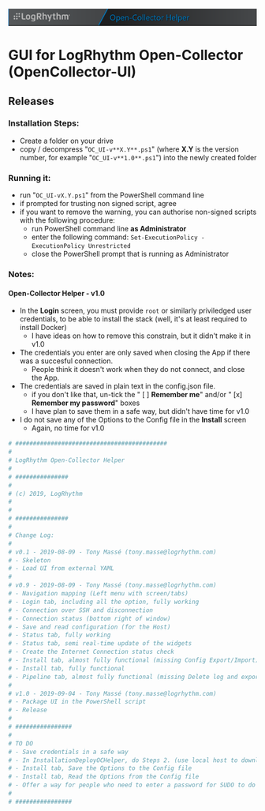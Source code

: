 ![GUI for LogRhythm Open-Collector](Images/Banner.png "GUI for LogRhythm Open-Collector")
# GUI for LogRhythm Open-Collector (OpenCollector-UI)

## Releases

### Installation Steps:
- Create a folder on your drive
- copy / decompress "```OC_UI-v**X.Y**.ps1```" (where **X.Y** is the version number, for example "```OC_UI-v**1.0**.ps1```") into the newly created folder

### Running it:
- run "```OC_UI-vX.Y.ps1```" from the PowerShell command line
- if prompted for trusting non signed script, agree
- if you want to remove the warning, you can authorise non-signed scripts with the following procedure:
  - run PowerShell command line **as Administrator**
  - enter the following command:
````Set-ExecutionPolicy -ExecutionPolicy Unrestricted````
  - close the PowerShell prompt that is running as Administrator

### Notes:
#### Open-Collector Helper - v1.0
- In the **Login** screen, you must provide ```root``` or similarly priviledged user credentials, to be able to install the stack (well, it's at least required to install Docker)
  - I have ideas on how to remove this constrain, but it didn't make it in v1.0
- The credentials you enter are only saved when closing the App if there was a succesful connection.
  - People think it doesn't work when they do not connect, and close the App.
- The credentials are saved in plain text in the config.json file.
  - if you don't like that, un-tick the " [ ] **Remember me**" and/or " [x] **Remember my password**" boxes
  - I have plan to save them in a safe way, but didn't have time for v1.0
- I do not save any of the Options to the Config file in the **Install** screen
  - Again, no time for v1.0

```powershell
# ###########################################
#
# LogRhythm Open-Collector Helper
#
# ###############
#
# (c) 2019, LogRhythm
#
#
# ###############
#
# Change Log:
#
# v0.1 - 2019-08-09 - Tony Massé (tony.masse@logrhythm.com)
# - Skeleton
# - Load UI from external YAML
#
# v0.9 - 2019-08-09 - Tony Massé (tony.masse@logrhythm.com)
# - Navigation mapping (Left menu with screen/tabs)
# - Login tab, including all the option, fully working
# - Connection over SSH and disconnection
# - Connection status (bottom right of window)
# - Save and read configuration (for the Host)
# - Status tab, fully working
# - Status tab, semi real-time update of the widgets
# - Create the Internet Connection status check
# - Install tab, almost fully functional (missing Config Export/Import)
# - Install tab, fully functional
# - Pipeline tab, almost fully functional (missing Delete log and export results)
#
# v1.0 - 2019-09-04 - Tony Massé (tony.masse@logrhythm.com)
# - Package UI in the PowerShell script
# - Release
#
# ################
#
# TO DO
# - Save credentials in a safe way
# - In InstallationDeployOCHelper, do Steps 2. (use local host to download OCHelper) and 3. (use local cached copy of OCHelper)
# - Install tab, Save the Options to the Config file
# - Install tab, Read the Options from the Config file
# - Offer a way for people who need to enter a password for SUDO to do so (via parameters)
#
# ################
```
